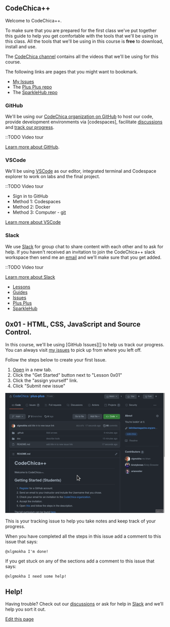 ## CodeChica++

Welcome to CodeChica++.

To make sure that you are prepared for the first class we've put together this
guide to help you get comfortable with the tools that we'll be using in this
class. All the tools that we'll be using in this course is **free** to download,
install and use.

The [CodeChica channel][youtube] contains all the videos that we'll be using for
this course.

The following links are pages that you might want to bookmark.

* [My Issues](https://github.com/issues/assigned)
* The [Plus Plus repo](https://github.com/CodeChica/plus-plus)
* The [SparkleHub repo](https://github.com/CodeChica/SparkleHub)

### GitHub

We'll be using our [CodeChica organization on GitHub][organization] to host our
code, provide development environments via [codespaces], facilitate
[discussions][discussions] and [track our progress][curriculum].

::TODO Video tour

[Learn more about GitHub][github].

### VSCode

We'll be using [VSCode][vscode] as our editor, integrated terminal and Codespace
explorer to work on labs and the final project.

::TODO Video tour

* Sign in to GitHub
* Method 1: Codespaces
* Method 2: Docker
* Method 3: Computer - [git](https://git-scm.com/downloads)

[Learn more about VSCode][vscode]

### Slack

We use [Slack][slack] for group chat to share content with each other and to ask
for help. If you haven't received an invitation to join the CodeChica++ slack
workspace then send me an [email][email] and we'll make sure that you get added.

::TODO Video tour

[Learn more about Slack](https://slack.com/intl/en-ca/features)

* [Lessons](/lessons/)
* [Guides](/guides/)
* [Issues](https://github.com/CodeChica/plus-plus/issues/choose)
* [Plus Plus](https://github.com/CodeChica/plus-plus)
* [SparkleHub](https://github.com/CodeChica/SparkleHub)

## 0x01 - HTML, CSS, JavaScript and Source Control.

In this course, we'll be using [GitHub Issues][] to help us track our progress.
You can always visit [my issues](https://github.com/issues/assigned) to pick up
from where you left off.

Follow the steps below to create your first Issue.

1. [Open](https://github.com/CodeChica/plus-plus/issues/new/choose) in a new tab.
1. Click the "Get Started" button next to "Lesson 0x01"
1. Click the "assign yourself" link.
1. Click "Submit new issue"

![Creating my first issue](/images/create-first-issue.gif)

This is your tracking issue to help you take notes and keep track of your
progress.

When you have completed all the steps in this issue add a comment to this issue
that says:

```plaintext
@xlgmokha I'm done!
```

If you get stuck on any of the sections add a comment to this issue that says:

```plaintext
@xlgmokha I need some help!
```

## Help!

Having trouble? Check out our [discussions][discussions] or ask for help in [Slack][slack] and we’ll help you sort it out.

[Edit this page](https://github.com/CodeChica/plus-plus/edit/gh-pages/index.md)

[alacritty]: https://github.com/alacritty/alacritty
[chrome]: https://www.google.com/chrome/
[curriculum]: https://github.com/CodeChica/plus-plus/issues/new/choose
[devtools]: https://developer.chrome.com/docs/devtools/
[discussions]: https://github.com/CodeChica/plus-plus/discussions
[docker]: https://docs.docker.com/get-docker/
[email]: mailto:mo@mokhan.ca&subject=CodeChica++
[git]: https://git-scm.com/
[git_game]: https://learngitbranching.js.org/
[github]: https://github.com/
[organization]: https://github.com/CodeChica
[q-and-a]: https://github.com/CodeChica/plus-plus/discussions/categories/q-a
[slack]: https://codechica-plus-plus.slack.com/
[vscode]: https://code.visualstudio.com/
[youtube]: https://www.youtube.com/playlist?list=PLaZatV79bZCRtD6yCw-goNH5Keh8ovMQp
[zoom]: https://zoom.us/
